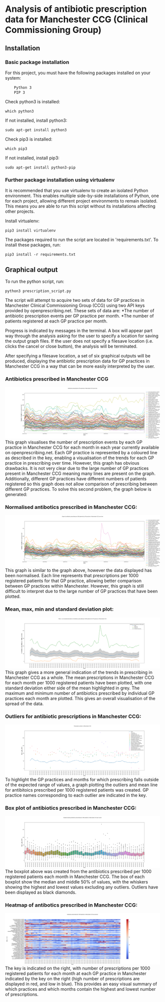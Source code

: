 # Analysis of antibiotic prescription data for Manchester CCG (Clinical Commissioning Group)


## Installation

### Basic package installation

For this project, you must have the following packages installed on your system:
```
    Python 3
    PIP 3
```
Check python3 is installed:
```
which python3
```
If not installed, install python3:
```
sudo apt-get install python3
```
Check pip3 is installed:
```
which pip3
```
If not installed, install pip3:
```
sudo apt-get install python3-pip
```

### Further package installation using virtualenv

It is recommended that you use virtualenv to create an isolated Python environment. This enables multiple side-by-side installations of Python, one for each project, allowing different project environments to remain isolated. This means you are able to run this script without its installations affecting other projects. 

Install virtualenv:
```
pip3 install virtualenv
```

The packages required to run the script are located in 'requirements.txt'. To install these packages, run:
```
pip3 install -r requirements.txt
```

## Graphical output

To run the python script, run:
```
python3 prescription_script.py
```
The script will attempt to acquire two sets of data for GP practices in Manchester Clinical Commissioning Group (CCG) using two API keys provided by openprescribing.net. These sets of data are: 
*The number of antibiotic prescription events per GP practice per month. 
*The number of patients registered at each GP practice per month.

Progress is indicated by messages in the terminal. A box will appear part way through the analysis asking for the user to specify a location for saving the output graph files. If the user does not specify a filesave location (i.e. clicks the cancel or close button), the analysis will be terminated. 

After specifying a filesave location, a set of six graphical outputs will be produced, displaying the antibiotic prescription data for GP practices in Manchester CCG in a way that can be more easily interpreted by the user. 

### Antibiotics prescribed in Manchester CCG
![](https://github.com/RachelDuffin/prescribing/blob/master/graphs/antibiotics_prescribed_in_Manchester_over_time.png)
This graph visualises the number of prescription events by each GP practice in Manchester CCG for each month in each year currently available on openprescribing.net. Each GP practice is represented by a coloured line as described in the key, enabling a visualisation of the trends for each GP practice in prescribing over time. However, this graph has obvious drawbacks. It is not very clear due to the large number of GP practices present in Manchester CCG meaning many lines are present on the graph. Additionally, different GP practices have different numbers of patients registered so this graph does not allow comparison of prescribing between different GP practices. To solve this second problem, the graph below is generated:

### Normalised antibotics prescribed in Manchester CCG:
![](https://github.com/RachelDuffin/prescribing/blob/master/graphs/normalised_antibiotics_prescribed_in_manchester_over_time.png)
This graph is similar to the graph above, however the data displayed has been normalised. Each line represents that prescriptions per 1000 registered patients for that GP practice, allowing better comparison between GP practices within Manchester. However, this graph is still difficult to interpret due to the large number of GP practices that have been plotted. 

### Mean, max, min and standard deviation plot:
![](https://github.com/RachelDuffin/prescribing/blob/master/graphs/Mean_and_sd_antibiotics_per_1000_patients.png)
This graph gives a more general indication of the trends in prescribing in Manchester CCG as a whole. The mean prescriptions in Manchester CCG for each month per 1000 registered patients have been plotted, with one standard deviation either side of the mean highlighted in grey. The maximum and minimum number of antibiotics prescribed by individual GP practices each month are plotted. This gives an overall visualisation of the spread of the data. 

### Outliers for antibiotic prescriptions in Manchester CCG:
![](https://github.com/RachelDuffin/prescribing/blob/master/graphs/Prescription_outliers_in_Manchester_CCG.png)
To highlight the GP practices and months for which prescribing falls outside of the expected range of values, a graph plotting the outliers and mean line for antibitoics prescribed per 1000 registered patients was created. GP practice names corresponding to each outlier are indicated in the key. 

### Box plot of antibiotics prescribed in Manchester CCG:
![](https://github.com/RachelDuffin/prescribing/blob/master/graphs/Box_plot.png)
The boxplot above was created from the antibiotics prescribed per 1000 registered patients each month in Manchester CCG. The box of each boxplot show the median and middle 50% of values, with the whiskers showing the highest and lowest values excluding any outliers. Outliers have been displayed as black diamonds. 

### Heatmap of antibotics prescribed in Manchester CCG:
![](https://github.com/RachelDuffin/prescribing/blob/master/graphs/heatmap.png)
The key is indicated on the right, with number of prescriptions per 1000 registered patients for each month at each GP practice in Manchester indicated by the key on the right (high number of prescriptions are displayed in red, and low in blue). This provides an easy visual summary of which practices and which months contain the highest and lowest number of prescriptions. 
